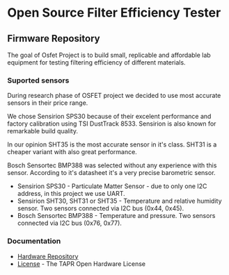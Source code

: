# Open Source Filter Efficiency Tester

## Firmware Repository

The goal of Osfet Project is to build small, replicable and affordable lab equipment for testing filtering efficiency of different materials.

### Suported sensors

During research phase of OSFET project we decided to use most accurate sensors in their price range.

We chose Sensirion SPS30 because of their excelent performance and factory calibration using TSI DustTrack 8533. Sensirion is also known for remarkable build quality.

In our opinion SHT35 is the most accurate sensor in it's class. SHT31 is a cheaper variant with also great performance.

Bosch Sensortec BMP388 was selected without any experience with this sensor. According to it's datasheet it's a very precise barometric sensor.

* Sensirion SPS30 - Particulate Matter Sensor - due to only one I2C address, in this project we use UART.
* Sensirion SHT30, SHT31 or SHT35 - Temperature and relative humidity sensor. Two sensors connected via I2C bus (0x44, 0x45).
* Bosch Sensortec BMP388 - Temperature and pressure. Two sensors connected via I2C bus (0x76, 0x77).

### Documentation

* [Hardware Repository](https://github.com/irukard/osfet-hardware)
* [License](LICENSE) - The TAPR Open Hardware License
